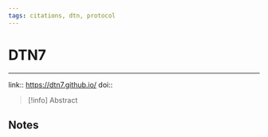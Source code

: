 ```yaml
---
tags: citations, dtn, protocol
---
```

# DTN7

****


link:: https://dtn7.github.io/
doi:: 

> [!info] Abstract
> 



## Notes

